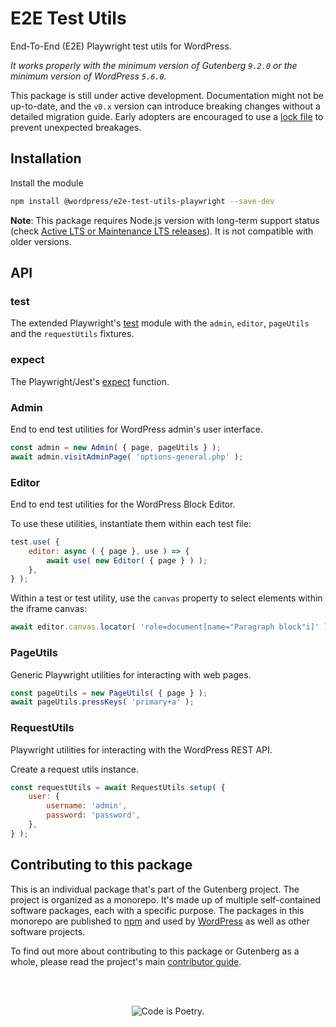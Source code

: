 # E2E Test Utils

End-To-End (E2E) Playwright test utils for WordPress.

_It works properly with the minimum version of Gutenberg `9.2.0` or the minimum version of WordPress `5.6.0`._

<div class="callout callout-alert">
This package is still under active development. Documentation might not be up-to-date, and the <code>v0.x</code> version can introduce breaking changes without a detailed migration guide. Early adopters are encouraged to use a <a href="https://docs.npmjs.com/cli/v9/configuring-npm/package-lock-json">lock file</a> to prevent unexpected breakages.
</div>

## Installation

Install the module

```bash
npm install @wordpress/e2e-test-utils-playwright --save-dev
```

**Note**: This package requires Node.js version with long-term support status (check [Active LTS or Maintenance LTS releases](https://nodejs.org/en/about/previous-releases)). It is not compatible with older versions.

## API

### test

The extended Playwright's [test](https://playwright.dev/docs/api/class-test) module with the `admin`, `editor`, `pageUtils` and the `requestUtils` fixtures.

### expect

The Playwright/Jest's [expect](https://jestjs.io/docs/expect) function.

### Admin

End to end test utilities for WordPress admin's user interface.

```js
const admin = new Admin( { page, pageUtils } );
await admin.visitAdminPage( 'options-general.php' );
```

### Editor

End to end test utilities for the WordPress Block Editor.

To use these utilities, instantiate them within each test file:

```js
test.use( {
	editor: async ( { page }, use ) => {
		await use( new Editor( { page } ) );
	},
} );
```

Within a test or test utility, use the `canvas` property to select elements within the iframe canvas:

```js
await editor.canvas.locator( 'role=document[name="Paragraph block"i]' );
```

### PageUtils

Generic Playwright utilities for interacting with web pages.

```js
const pageUtils = new PageUtils( { page } );
await pageUtils.pressKeys( 'primary+a' );
```

### RequestUtils

Playwright utilities for interacting with the WordPress REST API.

Create a request utils instance.

```js
const requestUtils = await RequestUtils.setup( {
	user: {
		username: 'admin',
		password: 'password',
	},
} );
```

## Contributing to this package

This is an individual package that's part of the Gutenberg project. The project is organized as a monorepo. It's made up of multiple self-contained software packages, each with a specific purpose. The packages in this monorepo are published to [npm](https://www.npmjs.com/) and used by [WordPress](https://make.wordpress.org/core/) as well as other software projects.

To find out more about contributing to this package or Gutenberg as a whole, please read the project's main [contributor guide](https://github.com/WordPress/gutenberg/tree/HEAD/CONTRIBUTING.md).

<br /><br /><p align="center"><img src="https://s.w.org/style/images/codeispoetry.png?1" alt="Code is Poetry." /></p>
